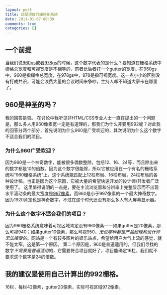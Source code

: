```yaml
---
layout: post
title: 匹配项目的栅格化系统
date: 2011-01-07 00:39
comments: true
categories: []
---
```

<h2>一个前提</h2>
当我们说<a href="http://960.gs">960gs</a>或者<a href="http://www.webdesignerwall.com/trends/960-grid-system-is-getting-old/">978gs</a>的时候，这个数字代表的是什么？要知道在栅格系统中栅格总宽度和可视宽度是不相等的，前者比后者打一个gutter的宽度。在960gs中，960是指栅格总宽度，在978gs中，978是指可视宽度。这一点小小的区别没有打成共识，可能会浪费大量的会议时间来争吵，主持人却不知道大家卡在哪里了。

<h2>960是神圣的吗？</h2>
我的回答是否。
在讨论中我听见非HTML/CSS专业人士一直在提出的一个问题是，那么多人用960像素宽一定是有道理的，那我们为什么非要用992呢？对此我的回答分两个部分，首先说明为什么960是广受欢迎的，其次说明为什么这个数字不适合我们的项目。
<h3>为什么960广受欢迎？</h3>
因为960是一个神奇数字，能被很多偶数整除，包括12、16、24等，而且除出来的数字都是10的倍数。因为这个数字很能除，所以它被应用在一个有名的栅格系统叫“960栅格系统”上，这个系统能匹配上12栏布局、16栏布局，24栏布局的各种设计稿。也正是因为这个原因，它被大量的希望快速开发的设计师/开发者广泛使用了。
这里值得说明的一点是，要在主流浏览器和分辨率上完整显示而不出现水平滚动条的最大宽度是<a href="http://yuguo.us/997/">997像素</a>，而960是小于997像素的一个最大神奇数字。因为1920肯定也是神奇数字，不过在这个时代还没有那么多人有大屏幕显示器。
<h3>为什么这个数字不适合我们的项目？</h3>
因为960栅格系统意味着可视区域肯定没有960像素——如果gutter是20像素，那么可视940；如果gutter10像素，那么可视950，<em>无论哪种都是产品经理和设计师无法接受的</em>。网站是一个有较多图片的娱乐站点，希望给用户大气上流的感觉，就不能太窄。这是第一个原因。
第二个原因是，960是普遍适用的，但我们寻找的数字<em>不需要是普遍适用</em>的，它需要符合项目就好了，项目能确定16栏，我们就不要求这个数字是24的倍数。
<h2>我的建议是使用自己计算出的992栅格。</h2>
16栏，每栏42像素，gutter20像素，实际可视区域972像素。
